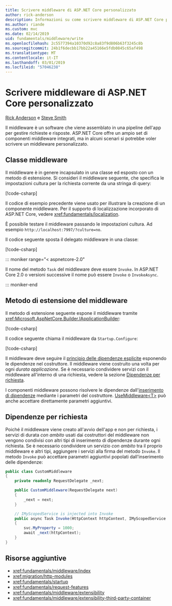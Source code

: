 ```yaml
---
title: Scrivere middleware di ASP.NET Core personalizzato
author: rick-anderson
description: Informazioni su come scrivere middleware di ASP.NET Core personalizzato.
ms.author: riande
ms.custom: mvc
ms.date: 02/14/2019
uid: fundamentals/middleware/write
ms.openlocfilehash: 2c5577394a10370d92c8a83f9d806b63f3245c8b
ms.sourcegitcommit: 24b1f6decbb17bb22a45166e5fdb0845c65af498
ms.translationtype: MT
ms.contentlocale: it-IT
ms.lasthandoff: 03/01/2019
ms.locfileid: "57046238"
---
```

# <a name="write-custom-aspnet-core-middleware"></a>Scrivere middleware di ASP.NET Core personalizzato

[Rick Anderson](https://twitter.com/RickAndMSFT) e [Steve Smith](https://ardalis.com/)

Il middleware è un software che viene assemblato in una pipeline dell'app per gestire richieste e risposte. ASP.NET Core offre un ampio set di componenti middleware integrati, ma in alcuni scenari si potrebbe voler scrivere un middleware personalizzato.

## <a name="middleware-class"></a>Classe middleware

Il middleware è in genere incapsulato in una classe ed esposto con un metodo di estensione. Si consideri il middleware seguente, che specifica le impostazioni cultura per la richiesta corrente da una stringa di query:

[!code-csharp[](index/snapshot/Culture/StartupCulture.cs?name=snippet1)]

Il codice di esempio precedente viene usato per illustrare la creazione di un componente middleware. Per il supporto di localizzazione incorporato di ASP.NET Core, vedere <xref:fundamentals/localization>.

È possibile testare il middleware passando le impostazioni cultura. Ad esempio `http://localhost:7997/?culture=no`.

Il codice seguente sposta il delegato middleware in una classe:

[!code-csharp[](index/snapshot/Culture/RequestCultureMiddleware.cs)]

::: moniker range="< aspnetcore-2.0"

Il nome del metodo `Task` del middleware deve essere `Invoke`. In ASP.NET Core 2.0 o versioni successive il nome può essere `Invoke` o `InvokeAsync`.

::: moniker-end

## <a name="middleware-extension-method"></a>Metodo di estensione del middleware

Il metodo di estensione seguente espone il middleware tramite <xref:Microsoft.AspNetCore.Builder.IApplicationBuilder>:

[!code-csharp[](index/snapshot/Culture/RequestCultureMiddlewareExtensions.cs)]

Il codice seguente chiama il middleware da `Startup.Configure`:

[!code-csharp[](index/snapshot/Culture/Startup.cs?name=snippet1&highlight=5)]

Il middleware deve seguire il [principio delle dipendenze esplicite](/dotnet/standard/modern-web-apps-azure-architecture/architectural-principles#explicit-dependencies) esponendo le dipendenze nel costruttore. Il middleware viene costruito una volta per ogni *durata applicazione*. Se è necessario condividere servizi con il middleware all'interno di una richiesta, vedere la sezione [Dipendenze per richiesta](#per-request-dependencies).

I componenti middleware possono risolvere le dipendenze dall'[inserimento di dipendenze](xref:fundamentals/dependency-injection) mediante i parametri del costruttore. [UseMiddleware&lt;T&gt;](/dotnet/api/microsoft.aspnetcore.builder.usemiddlewareextensions.usemiddleware#Microsoft_AspNetCore_Builder_UseMiddlewareExtensions_UseMiddleware_Microsoft_AspNetCore_Builder_IApplicationBuilder_System_Type_System_Object___) può anche accettare direttamente parametri aggiuntivi.

## <a name="per-request-dependencies"></a>Dipendenze per richiesta

Poiché il middleware viene creato all'avvio dell'app e non per richiesta, i servizi di durata *con ambito* usati dai costruttori del middleware non vengono condivisi con altri tipi di inserimento di dipendenze durante ogni richiesta. Se è necessario condividere un servizio *con ambito* tra il proprio middleware e altri tipi, aggiungere i servizi alla firma del metodo `Invoke`. Il metodo `Invoke` può accettare parametri aggiuntivi popolati dall'inserimento delle dipendenze:

```csharp
public class CustomMiddleware
{
    private readonly RequestDelegate _next;

    public CustomMiddleware(RequestDelegate next)
    {
        _next = next;
    }

    // IMyScopedService is injected into Invoke
    public async Task Invoke(HttpContext httpContext, IMyScopedService svc)
    {
        svc.MyProperty = 1000;
        await _next(httpContext);
    }
}
```

## <a name="additional-resources"></a>Risorse aggiuntive

* <xref:fundamentals/middleware/index>
* <xref:migration/http-modules>
* <xref:fundamentals/startup>
* <xref:fundamentals/request-features>
* <xref:fundamentals/middleware/extensibility>
* <xref:fundamentals/middleware/extensibility-third-party-container>
